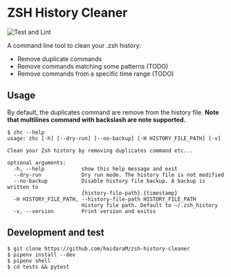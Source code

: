 # ZSH History Cleaner

![Test and Lint](https://github.com/haidaraM/zsh-history-cleaner/workflows/Test%20and%20Lint/badge.svg)

A command line tool to clean your .zsh history:
 - Remove duplicate commands
 - Remove commands matching some patterns (TODO)
 - Remove commands from a specific time range (TODO)


## Usage
By default, the duplicates command are remove from the history file. **Note that multilines command with backslash are
note supported.**
```shell script
$ zhc --help
usage: zhc [-h] [--dry-run] [--no-backup] [-H HISTORY_FILE_PATH] [-v]

Clean your Zsh history by removing duplicates command etc...

optional arguments:
  -h, --help            show this help message and exit
  --dry-run             Dry run mode. The history file is not modified
  --no-backup           Disable history file backup. A backup is written to
                        {history-file-path}.{timestamp}
  -H HISTORY_FILE_PATH, --history-file-path HISTORY_FILE_PATH
                        History file path. Default to ~/.zsh_history
  -v, --version         Print version and exitss

```

## Development and test
```shell script
$ git clone https://github.com/haidaraM/zsh-history-cleaner
$ pipenv install --dev
$ pipenv shell
$ cd tests && pytest 
``` 
